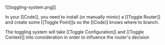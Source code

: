 ![[toggling-system.png]]

In your [[Code]], you need to install (or manually mimic) a [[Toggle Router]] and create some [[Toggle Point]]s so the [[Code]] knows where to branch.

The toggling system will take [[Toggle Configuration]] and [[Toggle Context]] into consideration in order to influence the router's decision
